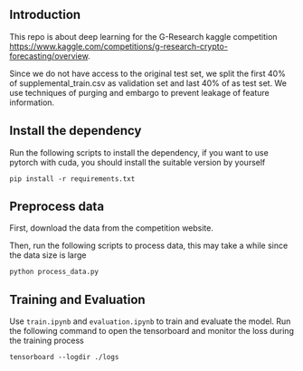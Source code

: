 ## Introduction
This repo is about deep learning for the G-Research kaggle competition https://www.kaggle.com/competitions/g-research-crypto-forecasting/overview. 

Since we do not have access to the original test set, we split the 
first 40% of supplemental_train.csv as validation set and last 40% of as test set. We use techniques of purging 
and embargo to prevent leakage of feature information.
## Install the dependency
Run the following scripts to install the dependency, if you want to use pytorch with cuda, you should install the
suitable version by yourself
```
pip install -r requirements.txt
```

## Preprocess data
First, download the data from the competition website.

Then, run the following scripts to process data, this may take a while since the data size is large
```
python process_data.py
```

## Training and Evaluation
Use `train.ipynb` and `evaluation.ipynb` to train and evaluate the model. Run the following command to open the tensorboard and monitor the loss during the training process
```
tensorboard --logdir ./logs
```